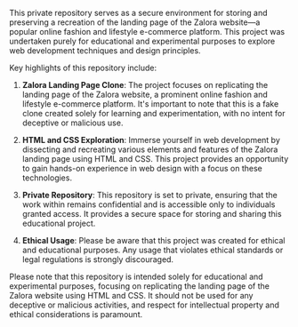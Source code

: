 This private repository serves as a secure environment for storing and preserving a recreation of the landing page of the Zalora website—a popular online fashion and lifestyle e-commerce platform. This project was undertaken purely for educational and experimental purposes to explore web development techniques and design principles.

Key highlights of this repository include:

1. **Zalora Landing Page Clone**: The project focuses on replicating the landing page of the Zalora website, a prominent online fashion and lifestyle e-commerce platform. It's important to note that this is a fake clone created solely for learning and experimentation, with no intent for deceptive or malicious use.

2. **HTML and CSS Exploration**: Immerse yourself in web development by dissecting and recreating various elements and features of the Zalora landing page using HTML and CSS. This project provides an opportunity to gain hands-on experience in web design with a focus on these technologies.

3. **Private Repository**: This repository is set to private, ensuring that the work within remains confidential and is accessible only to individuals granted access. It provides a secure space for storing and sharing this educational project.

4. **Ethical Usage**: Please be aware that this project was created for ethical and educational purposes. Any usage that violates ethical standards or legal regulations is strongly discouraged.

Please note that this repository is intended solely for educational and experimental purposes, focusing on replicating the landing page of the Zalora website using HTML and CSS. It should not be used for any deceptive or malicious activities, and respect for intellectual property and ethical considerations is paramount.
